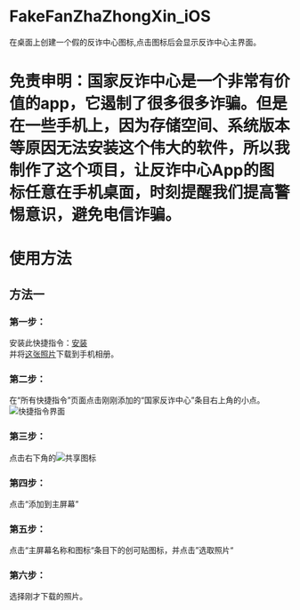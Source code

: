 # FakeFanZhaZhongXin_iOS
在桌面上创建一个假的反诈中心图标,点击图标后会显示反诈中心主界面。
# 免责申明：国家反诈中心是一个非常有价值的app，它遏制了很多很多诈骗。但是在一些手机上，因为存储空间、系统版本等原因无法安装这个伟大的软件，所以我制作了这个项目，让反诈中心App的图标任意在手机桌面，时刻提醒我们提高警惕意识，避免电信诈骗。
# 使用方法
## 方法一
### 第一步：
安装此快捷指令：[安装](https://www.icloud.com/shortcuts/6c16a17da2a04b29a32be335db5eac53)  
并将[这张照片](https://github.com/zxkmm/FakeAntiSpamCenter_iOS/blob/main/%E5%9B%BE%E5%83%8F.PNG?raw=true)下载到手机相册。
### 第二步：
在“所有快捷指令”页面点击刚刚添加的“国家反诈中心”条目右上角的小点。
![快捷指令界面](https://github.com/zxkmm/FakeAntiSpamCenter_iOS/blob/main/IMG_1601.jpg?raw=true)
### 第三步：
点击右下角的![共享图标](https://github.com/zxkmm/FakeAntiSpamCenter_iOS/blob/main/%E6%88%AA%E5%B1%8F2022-04-01%20%E4%B8%8B%E5%8D%889.26.50.png?raw=true)
### 第四步：
点击“添加到主屏幕”
### 第五步：
点击“主屏幕名称和图标“条目下的创可贴图标，并点击”选取照片“
### 第六步：
选择刚才下载的照片。
